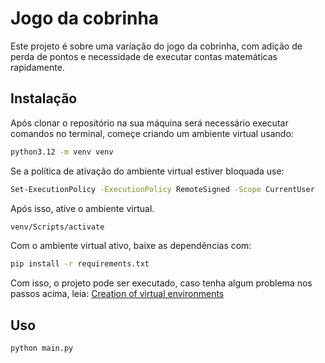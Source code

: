 # Jogo da cobrinha

Este projeto é sobre uma variação do jogo da cobrinha, com adição de perda de pontos e necessidade de executar contas matemáticas rapidamente.

## Instalação
Após clonar o repositório na sua máquina será necessário executar comandos no terminal, começe criando um ambiente virtual usando:
```bash
python3.12 -m venv venv
```
Se a política de ativação do ambiente virtual estiver bloquada use:
```bash
Set-ExecutionPolicy -ExecutionPolicy RemoteSigned -Scope CurrentUser
```
Após isso, ative o ambiente virtual.

```bash
venv/Scripts/activate
```
Com o ambiente virtual ativo, baixe as dependências com:
```bash
pip install -r requirements.txt
```

Com isso, o projeto pode ser executado, caso tenha algum problema nos passos acima, leia: [Creation of virtual environments](https://docs.python.org/pt-br/3/library/venv.html)
## Uso

```bash
python main.py
```